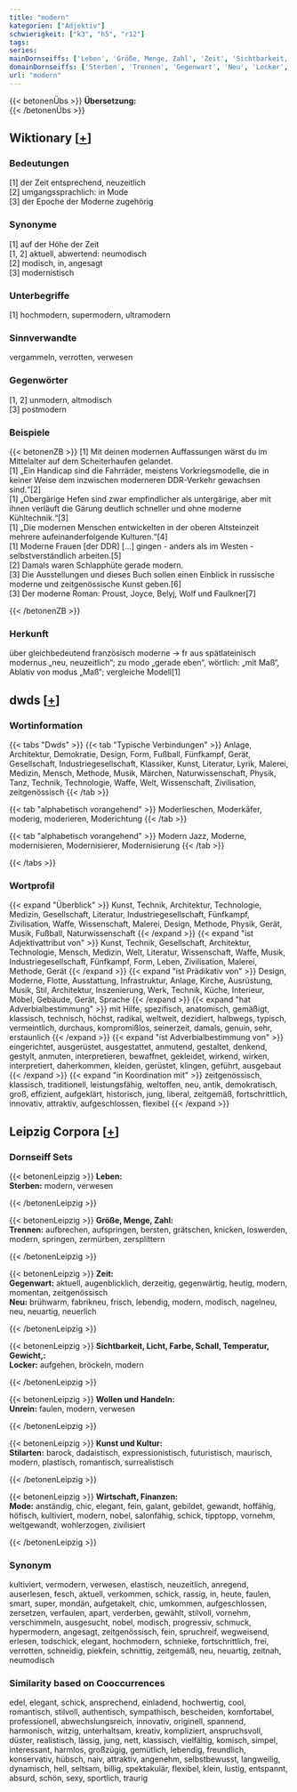 ```yaml
---
title: "modern"
kategorien: ["Adjektiv"]
schwierigkeit: ["k3", "h5", "r12"]
tags:
series:
mainDornseiffs: ['Leben', 'Größe, Menge, Zahl', 'Zeit', 'Sichtbarkeit, Licht, Farbe, Schall, Temperatur, Gewicht,', 'Wollen und Handeln', 'Kunst und Kultur', 'Wirtschaft, Finanzen']
domainDornseiffs: ['Sterben', 'Trennen', 'Gegenwart', 'Neu', 'Locker', 'Unrein', 'Stilarten', 'Mode']
url: "modern"
---
```


{{< betonenÜbs >}}
**Übersetzung:**  
{{< /betonenÜbs >}}

## Wiktionary [[+](https://de.wiktionary.org/wiki/modern)]

### Bedeutungen
[1] der Zeit entsprechend, neuzeitlich  
[2] umgangssprachlich: in Mode  
[3] der Epoche der Moderne zugehörig  

### Synonyme
[1] auf der Höhe der Zeit  
[1, 2] aktuell, abwertend: neumodisch  
[2] modisch, in, angesagt  
[3] modernistisch  

### Unterbegriffe
[1] hochmodern, supermodern, ultramodern  

### Sinnverwandte
vergammeln, verrotten, verwesen  

### Gegenwörter
[1, 2] unmodern, altmodisch  
[3] postmodern  

### Beispiele
{{< betonenZB >}}
[1] Mit deinen modernen Auffassungen wärst du im Mittelalter auf dem Scheiterhaufen gelandet.  
[1] „Ein Handicap sind die Fahrräder, meistens Vorkriegsmodelle, die in keiner Weise dem inzwischen moderneren DDR-Verkehr gewachsen sind.“[2]  
[1] „Obergärige Hefen sind zwar empfindlicher als untergärige, aber mit ihnen verläuft die Gärung deutlich schneller und ohne moderne Kühltechnik.“[3]  
[1] „Die modernen Menschen entwickelten in der oberen Altsteinzeit mehrere aufeinanderfolgende Kulturen.“[4]  
[1] Moderne Frauen [der DDR] […] gingen - anders als im Westen - selbstverständlich arbeiten.[5]  
[2] Damals waren Schlapphüte gerade modern.  
[3] Die Ausstellungen und dieses Buch sollen einen Einblick in russische moderne und zeitgenössische Kunst geben.[6]  
[3] Der moderne Roman: Proust, Joyce, Belyj, Wolf und Faulkner[7]  

{{< /betonenZB >}}
### Herkunft
über gleichbedeutend französisch moderne → fr aus spätlateinisch modernus „neu, neuzeitlich“; zu  modo „gerade eben“, wörtlich: „mit Maß“, Ablativ von modus „Maß“; vergleiche Modell[1]  



## dwds [[+](https://www.dwds.de/wb/modern)]

### Wortinformation
{{< tabs "Dwds" >}}
{{< tab "Typische Verbindungen" >}}
Anlage, Architektur, Demokratie, Design, Form, Fußball, Fünfkampf, Gerät, Gesellschaft, Industriegesellschaft, Klassiker, Kunst, Literatur, Lyrik, Malerei, Medizin, Mensch, Methode, Musik, Märchen, Naturwissenschaft, Physik, Tanz, Technik, Technologie, Waffe, Welt, Wissenschaft, Zivilisation, zeitgenössisch
{{< /tab >}}

{{< tab "alphabetisch vorangehend" >}}
Moderlieschen, Moderkäfer, moderig, moderieren, Moderichtung
{{< /tab >}}

{{< tab "alphabetisch vorangehend" >}}
Modern Jazz, Moderne, modernisieren, Modernisierer, Modernisierung
{{< /tab >}}

{{< /tabs >}}

### Wortprofil
{{< expand "Überblick" >}} Kunst, Technik, Architektur, Technologie, Medizin, Gesellschaft, Literatur, Industriegesellschaft, Fünfkampf, Zivilisation, Waffe, Wissenschaft, Malerei, Design, Methode, Physik, Gerät, Musik, Fußball, Naturwissenschaft {{< /expand >}}
{{< expand "ist Adjektivattribut von" >}} Kunst, Technik, Gesellschaft, Architektur, Technologie, Mensch, Medizin, Welt, Literatur, Wissenschaft, Waffe, Musik, Industriegesellschaft, Fünfkampf, Form, Leben, Zivilisation, Malerei, Methode, Gerät {{< /expand >}}
{{< expand "ist Prädikativ von" >}} Design, Moderne, Flotte, Ausstattung, Infrastruktur, Anlage, Kirche, Ausrüstung, Musik, Stil, Architektur, Inszenierung, Werk, Technik, Küche, Interieur, Möbel, Gebäude, Gerät, Sprache {{< /expand >}}
{{< expand "hat Adverbialbestimmung" >}} mit Hilfe, spezifisch, anatomisch, gemäßigt, klassisch, technisch, höchst, radikal, weltweit, dezidiert, halbwegs, typisch, vermeintlich, durchaus, kompromißlos, seinerzeit, damals, genuin, sehr, erstaunlich {{< /expand >}}
{{< expand "ist Adverbialbestimmung von" >}} eingerichtet, ausgerüstet, ausgestattet, anmutend, gestaltet, denkend, gestylt, anmuten, interpretieren, bewaffnet, gekleidet, wirkend, wirken, interpretiert, daherkommen, kleiden, gerüstet, klingen, geführt, ausgebaut {{< /expand >}}
{{< expand "in Koordination mit" >}} zeitgenössisch, klassisch, traditionell, leistungsfähig, weltoffen, neu, antik, demokratisch, groß, effizient, aufgeklärt, historisch, jung, liberal, zeitgemäß, fortschrittlich, innovativ, attraktiv, aufgeschlossen, flexibel {{< /expand >}}

## Leipzig Corpora [[+](https://corpora.uni-leipzig.de/en/res?word=modern&corpusId=deu_newscrawl-public_2018)]

### Dornseiff Sets
{{< betonenLeipzig >}}
**Leben:**  
**Sterben:** modern, verwesen  

{{< /betonenLeipzig >}}


{{< betonenLeipzig >}}
**Größe, Menge, Zahl:**  
**Trennen:** aufbrechen, aufspringen, bersten, grätschen, knicken, loswerden, modern, springen, zermürben, zersplittern  

{{< /betonenLeipzig >}}


{{< betonenLeipzig >}}
**Zeit:**  
**Gegenwart:** aktuell, augenblicklich, derzeitig, gegenwärtig, heutig, modern, momentan, zeitgenössisch  
**Neu:** brühwarm, fabrikneu, frisch, lebendig, modern, modisch, nagelneu, neu, neuartig, neuerlich  

{{< /betonenLeipzig >}}


{{< betonenLeipzig >}}
**Sichtbarkeit, Licht, Farbe, Schall, Temperatur, Gewicht,:**  
**Locker:** aufgehen, bröckeln, modern  

{{< /betonenLeipzig >}}


{{< betonenLeipzig >}}
**Wollen und Handeln:**  
**Unrein:** faulen, modern, verwesen  

{{< /betonenLeipzig >}}


{{< betonenLeipzig >}}
**Kunst und Kultur:**  
**Stilarten:** barock, dadaistisch, expressionistisch, futuristisch, maurisch, modern, plastisch, romantisch, surrealistisch  

{{< /betonenLeipzig >}}


{{< betonenLeipzig >}}
**Wirtschaft, Finanzen:**  
**Mode:** anständig, chic, elegant, fein, galant, gebildet, gewandt, hoffähig, höfisch, kultiviert, modern, nobel, salonfähig, schick, tipptopp, vornehm, weltgewandt, wohlerzogen, zivilisiert  

{{< /betonenLeipzig >}}

### Synonym
kultiviert, vermodern, verwesen, elastisch, neuzeitlich, anregend, auserlesen, fesch, aktuell, verkommen, schick, rassig, in, heute, faulen, smart, super, mondän, aufgetakelt, chic, umkommen, aufgeschlossen, zersetzen, verfaulen, apart, verderben, gewählt, stilvoll, vornehm, verschimmeln, ausgesucht, nobel, modisch, progressiv, schmuck, hypermodern, angesagt, zeitgenössisch, fein, spruchreif, wegweisend, erlesen, todschick, elegant, hochmodern, schnieke, fortschrittlich, frei, verrotten, schneidig, piekfein, schnittig, zeitgemäß, neu, neuartig, zeitnah, neumodisch


### Similarity based on Cooccurrences
edel, elegant, schick, ansprechend, einladend, hochwertig, cool, romantisch, stilvoll, authentisch, sympathisch, bescheiden, komfortabel, professionell, abwechslungsreich, innovativ, originell, spannend, harmonisch, witzig, unterhaltsam, kreativ, kompliziert, anspruchsvoll, düster, realistisch, lässig, jung, nett, klassisch, vielfältig, komisch, simpel, interessant, harmlos, großzügig, gemütlich, lebendig, freundlich, konservativ, hübsch, naiv, attraktiv, angenehm, selbstbewusst, langweilig, dynamisch, hell, seltsam, billig, spektakulär, flexibel, klein, lustig, entspannt, absurd, schön, sexy, sportlich, traurig

